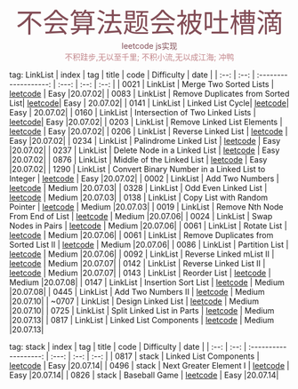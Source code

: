 <div align=center>
	<font size=15 color=#824d56>不会算法题会被吐槽滴</font>
	<font color=#824d56>leetcode js实现</font>
</div>

<div align=center>
	<font color=#c2858a>不积跬步,无以至千里;</font>
	<font color=#c2858a>不积小流,无以成江海;</font>
	<font color=#c2858a>冲鸭</font>
</div>

tag: LinkList
| index | tag   |       title            | code        |  Difficulty   | date |
| :--:  | :--:  | :-------------------:  | :---:       |    :--:       | :--: |
| 0021 | LinkList | Merge Two Sorted Lists | [leetcode](linkList/0021.mergeTwoLists.js) | Easy |20.07.02|
| 0083 | LinkList | Remove Duplicates from Sorted List| [leetcode](linkList/0083.deleteDuplicates.js)| Easy | 20.07.02|
| 0141 | LinkList | Linked List Cycle| [leetcode](linkList/0141.hasCycle.js)| Easy | 20.07.02|
| 0160 | LinkList | Intersection of Two Linked Lists | [leetcode](linkList/0160.getIntersectionNode.js)| Easy |20.07.02|
| 0203 | LinkList | Remove Linked List Elements | [leetcode](linkList/0203.removeElements.js) | Easy |20.07.02|
| 0206 | LinkList | Reverse Linked List | [leetcode](linkList/0206.reverseList.js) | Easy |20.07.02|
| 0234 | LinkList | Palindrome Linked List | [leetcode](linkList/0234.isPalindrome.js) | Easy |20.07.02|
| 0237 | LinkList | Delete Node in a Linked List | [leetcode](linkList/0237.deleteNode.js) | Easy |20.07.02|
| 0876 | LinkList | Middle of the Linked List | [leetcode](linkList/0876.middleNode.js) | Easy |20.07.02|
| 1290 | LinkList | Convert Binary Number in a Linked List to Integer | [leetcode](linkList/1290.getDecimalValue.js) | Easy |20.07.02|
| 0002 | LinkList |  Add Two Numbers | [leetcode](linkList/0002.addTwoNumbers.js) | Medium |20.07.03|
| 0328 | LinkList | Odd Even Linked List | [leetcode](linkList/0328.oddEvenList.js) | Medium |20.07.03|
| 0138 | LinkList | Copy List with Random Pointer | [leetcode](linkList/0138.copyRandomList.js) | Medium |20.07.03|
| 0019 | LinkList | Remove Nth Node From End of List | [leetcode](linkList/0019.removeNthFromEnd.js) | Medium |20.07.06|
| 0024 | LinkList | Swap Nodes in Pairs | [leetcode](linkList/0024.swapPairs.js) | Medium |20.07.06|
| 0061 | LinkList | Rotate List | [leetcode](linkList/0061.rotateRight.js) | Medium |20.07.06|
| 0061 | LinkList | Remove Duplicates from Sorted List II | [leetcode](linkList/0082.deleteDuplicates.js) | Medium |20.07.06|
| 0086 | LinkList | Partition List | [leetcode](linkList/0086.partition.js) | Medium |20.07.06|
| 0092 | LinkList | Reverse Linked mList II | [leetcode](linkList/0092.reverseBetween.js) | Medium |20.07.07|
| 0142 | LinkList | Reverse Linked List II | [leetcode](linkList/0142.detectCycle.js) | Medium |20.07.07|
| 0143 | LinkList | Reorder List | [leetcode](linkList/0143.reorderList.js) | Medium |20.07.08|
| 0147 | LinkList | Insertion Sort List | [leetcode](linkList/0147.insertionSortList.js) | Medium |20.07.08|
| 0445 | LinkList |  Add Two Numbers II | [leetcode](linkList/0445.addTwoNumbers.js) | Medium |20.07.10|
| ~0707 | LinkList |  Design Linked List | [leetcode](linkList/0707.designLinkList.js) | Medium |20.07.10|
| 0725 | LinkList |  Split Linked List in Parts | [leetcode](linkList/0725.splitListToParts.js) | Medium |20.07.13|
| 0817 | LinkList |  Linked List Components | [leetcode](linkList/0817.numComponents.js) | Medium |20.07.13|


tag: stack
| index | tag   |       title            | code        |  Difficulty   | date |
| :--:  | :--:  | :-------------------:  | :---:       |    :--:       | :--: |
| 0817 | stack |  Linked List Components | [leetcode](stack/0020.isValid.js) | Easy |20.07.14|
| 0496 | stack |  Next Greater Element I | [leetcode](stack/0496.nextGreaterElement.js) | Easy |20.07.14|
| 0826 | stack |  Baseball Game | [leetcode](stack/0682.calPoints.js) | Easy |20.07.14|



    